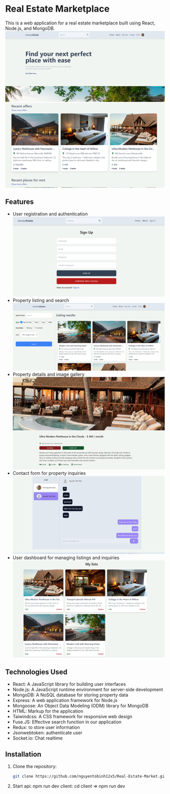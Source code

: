 # Real Estate Marketplace

This is a web application for a real estate marketplace built using React, Node.js, and MongoDB.
![alt text](./images/image.png)
![alt text](./images/image-1.png)

## Features

- User registration and authentication
  ![alt text](./images/image-6.png)
- Property listing and search
  ![alt text](./images/image-2.png)
- Property details and image gallery
  ![alt text](./images/image-5.png)
- Contact form for property inquiries
  ![alt text](./images/image-4.png)
- User dashboard for managing listings and inquiries
  ![alt text](./images/image-3.png)

## Technologies Used

- React: A JavaScript library for building user interfaces
- Node.js: A JavaScript runtime environment for server-side development
- MongoDB: A NoSQL database for storing property data
- Express: A web application framework for Node.js
- Mongoose: An Object Data Modeling (ODM) library for MongoDB
- HTML: Markup for the application
- Taiwindcss: A CSS framework for responsive web design
- Fuse.JS: Effective search function in our application
- Redux: to store user information
- Jsonwebtoken: authenticate user
- Socket.io: Chat realtime

## Installation

1. Clone the repository:

   ```bash
   git clone https://github.com/nguyentobinh12x5/Real-Estate-Market.git
   ```

2. Start
   api: npm run dev
   client: cd client => npm run dev
